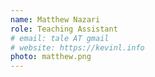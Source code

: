 ```yaml
---
name: Matthew Nazari
role: Teaching Assistant
# email: tale AT gmail
# website: https://kevinl.info
photo: matthew.png
---
```

